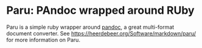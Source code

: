 # Paru: PAndoc wrapped around RUby

Paru is a simple ruby wrapper around [pandoc](http://www.pandoc.org), a great
multi-format document converter. See
<https://heerdebeer.org/Software/markdown/paru/> for more information on Paru.
